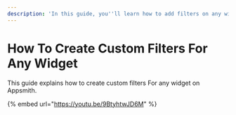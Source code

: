 ```yaml
---
description: 'In this guide, you''ll learn how to add filters on any widget.'
---
```


# How To Create Custom Filters For Any Widget

This guide explains how to create custom filters For any widget on Appsmith.

{% embed url="https://youtu.be/9BtyhtwJD6M" %}
